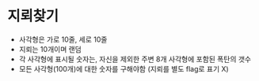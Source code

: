 # 지뢰찾기

* 사각형은 가로 10줄, 세로 10줄
* 지뢰는 10개이며 랜덤
* 각 사각형에 표시될 숫자는, 자신을 제외한 주변 8개 사각형에 포함된 폭탄의 갯수
* 모든 사각형(100개)에 대한 숫자를 구해야함 (지뢰를 별도 flag로 표기 X)